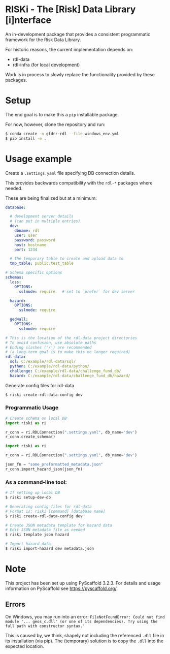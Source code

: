 # RISKi - The [Risk] Data Library [i]nterface

An in-development package that provides a consistent programmatic framework for the Risk Data Library.

For historic reasons, the current implementation depends on:

* rdl-data
* rdl-infra (for local development)

Work is in process to slowly replace the functionality provided by these packages.

# Setup

The end goal is to make this a `pip` installable package.

For now, however, clone the repository and run:

```bash
$ conda create -n gfdrr-rdl --file windows_env.yml
$ pip install -e .
```

# Usage example

Create a `.settings.yaml` file specifying DB connection details.

This provides backwards compatibility with the `rdl-*` packages where needed.

These are being finalized but at a minimum:

```yaml
database:

  # development server details 
  # (can put in multiple entries)
  dev:
    dbname: rdl
    user: user
    password: password
    host: hostname
    port: 1234

  # The temporary table to create and upload data to 
  tmp_table: public.test_table

# Schema specific options
schemas:
  loss:
    OPTIONS:
      sslmode: require   # set to `prefer` for dev server

  hazard:
    OPTIONS:
      sslmode: require

  ged4all:
    OPTIONS:
      sslmode: require

# This is the location of the rdl-data project directories
# To avoid confusion, use absolute paths
# Ending slashes ('/') are recommended
# (a long-term goal is to make this no longer required)
rdl-data:
  sql: C:/example/rdl-data/sql/
  python: C:/example/rdl-data/python/
  challenge: C:/example/rdl-data/challenge_fund_db/
  hazard: C:/example/rdl-data/challenge_fund_db/hazard/
```

Generate config files for rdl-data

```bash
$ riski create-rdl-data-config dev
```

### Programmatic Usage

```python
# Create schema on local DB
import riski as ri

r_conn = ri.RDLConnection(".settings.yaml", db_name='dev')
r_conn.create_schema()
```

```python
import riski as ri

r_conn = ri.RDLConnection(".settings.yaml", db_name='dev')

json_fn = "some_preformatted_metadata.json"
r_conn.import_hazard_json(json_fn)
```


### As a command-line tool:

```bash
# If setting up local DB
$ riski setup-dev-db

# Generating config files for rdl-data
# Format is: riski [command] [database name]
$ riski create-rdl-data-config dev

# Create JSON metadata template for hazard data
# Edit JSON metadata file as needed
$ riski template json hazard

# Import hazard data
$ riski import-hazard dev metadata.json
```


# Note

This project has been set up using PyScaffold 3.2.3. For details and usage
information on PyScaffold see https://pyscaffold.org/.


## Errors

On Windows, you may run into an error: `FileNotFoundError: Could not find module '... geos_c.dll' (or one of its dependencies). Try using the full path with constructor syntax.'`

This is caused by, we think, shapely not including the referenced `.dll` file in its installation (via pip). The (temporary) solution is to copy the `.dll` into the expected location.
